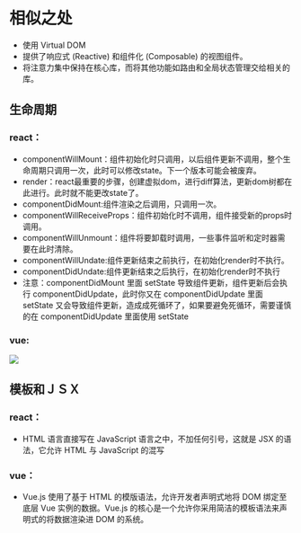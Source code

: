 # 相似之处
* 使用 Virtual DOM
* 提供了响应式 (Reactive) 和组件化 (Composable) 的视图组件。
* 将注意力集中保持在核心库，而将其他功能如路由和全局状态管理交给相关的库。

## 生命周期
### react：
* componentWillMount：组件初始化时只调用，以后组件更新不调用，整个生命周期只调用一次，此时可以修改state。下一个版本可能会被废弃。
* render：react最重要的步骤，创建虚拟dom，进行diff算法，更新dom树都在此进行。此时就不能更改state了。
* componentDidMount:组件渲染之后调用，只调用一次。
* componentWillReceiveProps：组件初始化时不调用，组件接受新的props时调用。
* componentWillUnmount：组件将要卸载时调用，一些事件监听和定时器需要在此时清除。
* componentWillUndate:组件更新结束之前执行，在初始化render时不执行。
* componentDidUndate:组件更新结束之后执行，在初始化render时不执行
* 注意：componentDidMount 里面 setState 导致组件更新，组件更新后会执行 componentDidUpdate，此时你又在 componentDidUpdate 里面 setState 又会导致组件更新，造成成死循环了，如果要避免死循环，需要谨慎的在 componentDidUpdate 里面使用 setState
### vue:
![](https://tva1.sinaimg.cn/large/007S8ZIlly1gek89mlv76j30u023ztaj.jpg)

## 模板和ＪＳＸ
### react：
* HTML 语言直接写在 JavaScript 语言之中，不加任何引号，这就是 JSX 的语法，它允许 HTML 与 JavaScript 的混写

### vue：
* Vue.js 使用了基于 HTML 的模版语法，允许开发者声明式地将 DOM 绑定至底层 Vue 实例的数据。Vue.js 的核心是一个允许你采用简洁的模板语法来声明式的将数据渲染进 DOM 的系统。